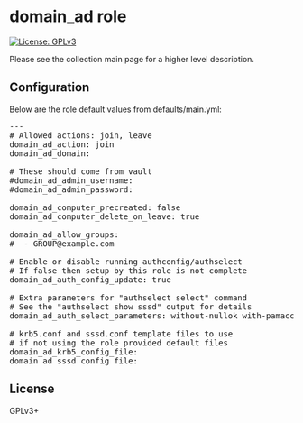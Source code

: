 # domain_ad role

[![License: GPLv3](https://img.shields.io/badge/license-GPLv3-brightgreen.svg)](https://www.gnu.org/licenses/gpl-3.0)

Please see the collection main page for a higher level description.

## Configuration

Below are the role default values from defaults/main.yml:

<pre>
---
# Allowed actions: join, leave
domain_ad_action: join
domain_ad_domain:

# These should come from vault
#domain_ad_admin_username:
#domain_ad_admin_password:

domain_ad_computer_precreated: false
domain_ad_computer_delete_on_leave: true

domain_ad_allow_groups:
#  - GROUP@example.com

# Enable or disable running authconfig/authselect
# If false then setup by this role is not complete
domain_ad_auth_config_update: true

# Extra parameters for "authselect select" command
# See the "authselect show sssd" output for details
domain_ad_auth_select_parameters: without-nullok with-pamaccess with-mkhomedir

# krb5.conf and sssd.conf template files to use
# if not using the role provided default files
domain_ad_krb5_config_file:
domain_ad_sssd_config_file:
</pre>

## License

GPLv3+
